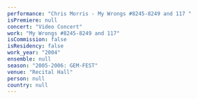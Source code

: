 ```yaml
---
performance: "Chris Morris - My Wrongs #8245-8249 and 117 "
isPremiere: null
concert: "Video Concert"
work: "My Wrongs #8245-8249 and 117"
isCommission: false
isResidency: false
work_year: "2004"
ensemble: null
season: "2005-2006: GEM-FEST"
venue: "Recital Hall"
person: null
country: null
---
```


